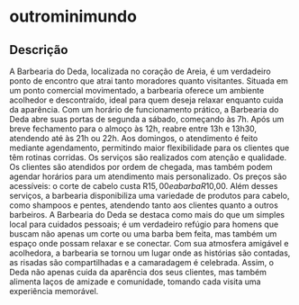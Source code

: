 # outrominimundo

## Descrição

A Barbearia do Deda, localizada no coração de Areia, é um verdadeiro ponto de encontro que atrai tanto moradores quanto visitantes. Situada em um ponto comercial movimentado, a barbearia oferece um ambiente acolhedor e descontraído, ideal para quem deseja relaxar enquanto cuida da aparência. Com um horário de funcionamento prático, a Barbearia do Deda abre suas portas de segunda a sábado, começando às 7h. Após um breve fechamento para o almoço às 12h, reabre entre 13h e 13h30, atendendo até às 21h ou 22h. Aos domingos, o atendimento é feito mediante agendamento, permitindo maior flexibilidade para os clientes que têm rotinas corridas. Os serviços são realizados com atenção e qualidade. Os clientes são atendidos por ordem de chegada, mas também podem agendar horários para um atendimento mais personalizado. Os preços são acessíveis: o corte de cabelo custa R$15,00 e a barba R$10,00. Além desses serviços, a barbearia disponibiliza uma variedade de produtos para cabelo, como shampoos e pentes, atendendo tanto aos clientes quanto a outros barbeiros. A Barbearia do Deda se destaca como mais do que um simples local para cuidados pessoais; é um verdadeiro refúgio para homens que buscam não apenas um corte ou uma barba bem feita, mas também um espaço onde possam relaxar e se conectar. Com sua atmosfera amigável e acolhedora, a barbearia se tornou um lugar onde as histórias são contadas, as risadas são compartilhadas e a camaradagem é celebrada. Assim, o Deda não apenas cuida da aparência dos seus clientes, mas também alimenta laços de amizade e comunidade, tomando cada visita uma experiência memorável.
